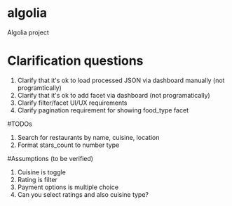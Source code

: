 # algolia
Algolia project

# Clarification questions
1. Clarify that it's ok to load processed JSON via dashboard manually (not programtically)
2. Clarify that it's ok to add facet via dashboard (not programatically)
3. Clarify filter/facet UI/UX requirements
4. Clarify pagination requirement for showing food_type facet

#TODOs
1. Search for restaurants by name, cuisine, location
2. Format stars_count to number type

#Assumptions (to be verified)
1. Cuisine is toggle
2. Rating is filter
3. Payment options is multiple choice
4. Can you select ratings and also cuisine type?
